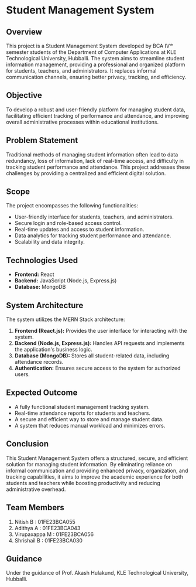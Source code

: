 # Student Management System

## Overview

This project is a Student Management System developed by BCA IVᵗʰ semester students of the Department of Computer Applications at KLE Technological University, Hubballi. The system aims to streamline student information management, providing a professional and organized platform for students, teachers, and administrators. It replaces informal communication channels, ensuring better privacy, tracking, and efficiency.

## Objective

To develop a robust and user-friendly platform for managing student data, facilitating efficient tracking of performance and attendance, and improving overall administrative processes within educational institutions.

## Problem Statement

Traditional methods of managing student information often lead to data redundancy, loss of information, lack of real-time access, and difficulty in tracking student performance and attendance. This project addresses these challenges by providing a centralized and efficient digital solution.

## Scope

The project encompasses the following functionalities:

* User-friendly interface for students, teachers, and administrators.
* Secure login and role-based access control.
* Real-time updates and access to student information.
* Data analytics for tracking student performance and attendance.
* Scalability and data integrity.

## Technologies Used

* **Frontend:** React
* **Backend:** JavaScript (Node.js, Express.js)
* **Database:** MongoDB

## System Architecture

The system utilizes the MERN Stack architecture:

1.  **Frontend (React.js):** Provides the user interface for interacting with the system.
2.  **Backend (Node.js, Express.js):** Handles API requests and implements the application's business logic.
3.  **Database (MongoDB):** Stores all student-related data, including attendance records.
4.  **Authentication:** Ensures secure access to the system for authorized users.

## Expected Outcome

* A fully functional student management tracking system.
* Real-time attendance reports for students and teachers.
* A secure and efficient way to store and manage student data.
* A system that reduces manual workload and minimizes errors.

## Conclusion

This Student Management System offers a structured, secure, and efficient solution for managing student information. By eliminating reliance on informal communication and providing enhanced privacy, organization, and tracking capabilities, it aims to improve the academic experience for both students and teachers while boosting productivity and reducing administrative overhead.

## Team Members

1.  Nitish B : 01FE23BCA055
2.  Adithya A : 01FE23BCA043
3.  Virupaxappa M : 01FE23BCA056
4.  Shrishail B : 01FE23BCA030

## Guidance

Under the guidance of Prof. Akash Hulakund, KLE Technological University, Hubballi.
